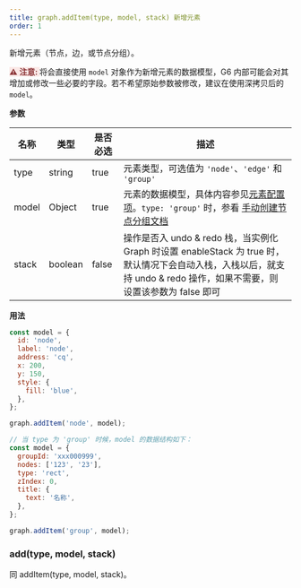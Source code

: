 ```yaml
---
title: graph.addItem(type, model, stack) 新增元素
order: 1
---
```


新增元素（节点，边，或节点分组）。

<span style="background-color: rgb(251, 233, 231); color: rgb(139, 53, 56)"><strong>⚠️ 注意: </strong></span>将会直接使用 `model` 对象作为新增元素的数据模型，G6 内部可能会对其增加或修改一些必要的字段。若不希望原始参数被修改，建议在使用深拷贝后的 `model`。

**参数**

| 名称 | 类型 | 是否必选 | 描述 |
| --- | --- | --- | --- |
| type | string | true | 元素类型，可选值为 `'node'`、`'edge'` 和 `'group'` |
| model | Object | true | 元素的数据模型，具体内容参见[元素配置项](/zh/docs/api/nodeEdge/itemProperties)。`type: 'group'` 时，参看 [手动创建节点分组文档](/zh/docs/manual/advanced/create-node-group) |
| stack | boolean | false | 操作是否入 undo & redo 栈，当实例化 Graph 时设置 enableStack 为 true 时，默认情况下会自动入栈，入栈以后，就支持 undo & redo 操作，如果不需要，则设置该参数为 false 即可 |

**用法**

```javascript
const model = {
  id: 'node',
  label: 'node',
  address: 'cq',
  x: 200,
  y: 150,
  style: {
    fill: 'blue',
  },
};

graph.addItem('node', model);

// 当 type 为 'group' 时候，model 的数据结构如下：
const model = {
  groupId: 'xxx000999',
  nodes: ['123', '23'],
  type: 'rect',
  zIndex: 0,
  title: {
    text: '名称',
  },
};

graph.addItem('group', model);
```

### add(type, model, stack)

同 addItem(type, model, stack)。
